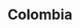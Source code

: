 ---
title: Colombia
layout: post
categories: [south-america-1]
tags: [beaches]
photos: https://photos.app.goo.gl/Yd1xn6h81uy6yymt7
---
